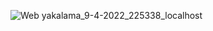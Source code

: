 ![Web yakalama_9-4-2022_225338_localhost](https://user-images.githubusercontent.com/63422193/162589668-b90bce6b-edcf-4dc9-a53c-56f9fb29ebf3.jpeg)
